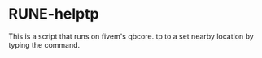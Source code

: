 # RUNE-helptp
This is a script that runs on fivem's qbcore. tp to a set nearby location by typing the command.
